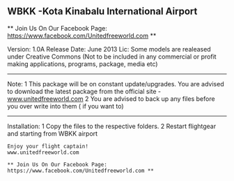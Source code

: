 WBKK -Kota Kinabalu International Airport
-----------------------------------------

** Join Us On Our Facebook Page: https://www.facebook.com/Unitedfreeworld.com **

Version: 1.0A
Release Date: June 2013
Lic: Some models are realeased under Creative Commons 
(Not to be included in any commercial or profit making applications, programs, package, media etc)

****

Note:
1  This package will be on constant update/upgrades. You are advised to download the latest package from the official site - www.unitedfreeworld.com
2  You are advised to back up any files before you over write into them ( if you want to)

****

Installation:
1 Copy the files to the respective folders.
2 Restart flightgear and starting from WBKK airport

~~~~~~~~~~~~~~~~~~~~~~~~~~~~~~~~~~~~~~~~~~~~~~~~~~~~~~~~~~
Enjoy your flight captain!
www.unitedfreeworld.com

** Join Us On Our Facebook Page: https://www.facebook.com/Unitedfreeworld.com **